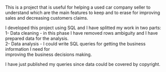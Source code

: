 This is a project that is useful for helping a used car company seller to understand which are the main features to keep and to erase for improving sales and decreasing customers claims.

I developed this project using SQL and I have splitted my work in two parts:\
    1- Data cleaning - in this phase I have removed rows ambiguity and I have prepared data for the analysis.\
    2- Data analysis - I could write SQL queries for getting the business information I need for\
                       improving the business decisions making.

I have just published my queries since data could be covered by copyright.

